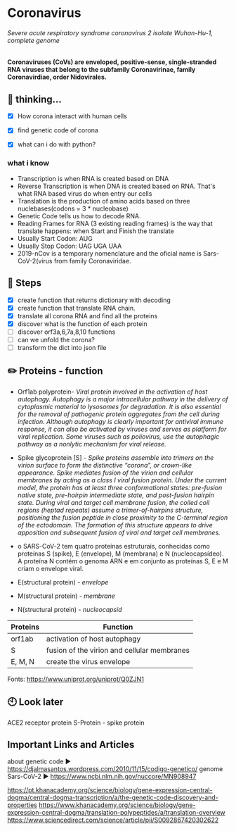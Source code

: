 # Coronavirus
###### Severe acute respiratory syndrome coronavirus 2 isolate Wuhan-Hu-1, complete genome
**Coronaviruses (CoVs) are enveloped, positive-sense, single-stranded RNA viruses that belong to the subfamily Coronavirinae, family Coronavirdiae, order Nidovirales.**

## :crystal_ball: thinking...
- [x] How corona interact with human cells
- [x] find genetic code of corona
- [x] what can i do with python?


### what i know

* Transcription is when RNA is created based on DNA
* Reverse Transcription is when DNA is created based on RNA. That's what RNA based virus do when entry our cells
* Translation is the production of amino acids based on three nuclebases(codons = 3 * nucleobase)
* Genetic Code tells us how to decode RNA.
*  Reading Frames for RNA (3 existing reading frames) is the way that translate happens: when Start and Finish the translate
* Usually Start Codon:  AUG
* Usually Stop Codon:  UAG UGA UAA
* 2019-nCov is a temporary nomenclature and the oficial name is  Sars-CoV-2(virus from family Coronaviridae.

## :wrench: Steps 
 - [x] create function that returns dictionary with decoding
 - [x] create function that translate RNA chain.
 - [x] translate all corona RNA and find all the proteins
 - [x] discover what is the function of each protein
 - [ ] discover orf3a,6,7a,8,10 functions
 - [ ] can we unfold the corona?
 - [ ] transform the dict into json file
 
## :pencil2: Proteins - function
* Orf1ab polyprotein- _Viral protein involved in the activation of host autophagy. Autophagy is a major intracellular pathway in the delivery of cytoplasmic material to lysosomes for degradation. It is also essential for the removal of pathogenic protein aggregates from the cell during infection. Although autophagy is clearly important for antiviral immune response, it can also be activated by viruses and serves as platform for viral replication. Some viruses such as poliovirus, use the autophagic pathway as a nonlytic mechanism for viral release._

* Spike glycoprotein [S] - _Spike proteins assemble into trimers on the virion surface to form the distinctive “corona”, or crown-like appearance. Spike mediates fusion of the virion and cellular membranes by acting as a class I viral fusion protein. Under the current model, the protein has at least three conformational states: pre-fusion native state, pre-hairpin intermediate state, and post-fusion hairpin state. During viral and target cell membrane fusion, the coiled coil regions (heptad repeats) assume a trimer-of-hairpins structure, positioning the fusion peptide in close proximity to the C-terminal region of the ectodomain. The formation of this structure appears to drive apposition and subsequent fusion of viral and target cell membranes._

* o SARS-CoV-2 tem quatro proteínas estruturais, conhecidas como proteínas S (spike), E (envelope), M (membrana) e N (nucleocapsídeo). A proteína N contém o genoma ARN e em conjunto as proteínas S, E e M criam o envelope viral.

* E(structural protein) - _envelope_

* M(structural protein) - _membrane_

* N(structural protein) - _nucleocapsid_


Proteins | Function 
------------ | -------------
orf1ab | activation of host autophagy
S | fusion of the virion and cellular membranes
E, M, N | create the virus envelope


Fonts: https://www.uniprot.org/uniprot/Q0ZJN1

## :clock10: Look later
ACE2 receptor protein 
S-Protein - spike protein

## Important Links and Articles

about genetic code :arrow_forward: https://djalmasantos.wordpress.com/2010/11/15/codigo-genetico/
genome Sars-CoV-2 :arrow_forward: https://www.ncbi.nlm.nih.gov/nuccore/MN908947

https://pt.khanacademy.org/science/biology/gene-expression-central-dogma/central-dogma-transcription/a/the-genetic-code-discovery-and-properties
https://www.khanacademy.org/science/biology/gene-expression-central-dogma/translation-polypeptides/a/translation-overview
https://www.sciencedirect.com/science/article/pii/S0092867420302622
